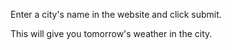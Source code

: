Enter a city's name in the website and click submit.

This will give you tomorrow's weather in the city.
